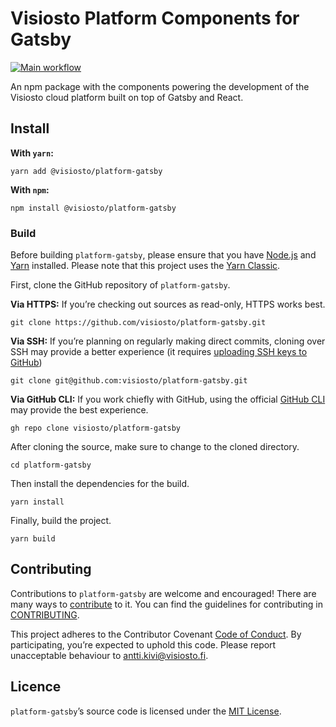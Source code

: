 # Visiosto Platform Components for Gatsby

[![Main workflow](https://github.com/visiosto/platform-gatsby/actions/workflows/main.yml/badge.svg)](https://github.com/visiosto/platform-gatsby/actions/workflows/main.yml)

An npm package with the components powering the development of the Visiosto cloud platform built on top of Gatsby and React.

## Install

**With `yarn`:**

    yarn add @visiosto/platform-gatsby

**With `npm`:**

    npm install @visiosto/platform-gatsby

### Build

Before building `platform-gatsby`, please ensure that you have [Node.js](https://nodejs.org) and [Yarn](https://yarnpkg.com) installed. Please note that this project uses the [Yarn Classic](https://classic.yarnpkg.com).

First, clone the GitHub repository of `platform-gatsby`.

**Via HTTPS:** If you’re checking out sources as read-only, HTTPS works best.

    git clone https://github.com/visiosto/platform-gatsby.git

**Via SSH:** If you’re planning on regularly making direct commits, cloning over SSH may provide a better experience (it requires [uploading SSH keys to GitHub](https://help.github.com/articles/adding-a-new-ssh-key-to-your-github-account/))

    git clone git@github.com:visiosto/platform-gatsby.git

**Via GitHub CLI:** If you work chiefly with GitHub, using the official [GitHub CLI](https://cli.github.com) may provide the best experience.

    gh repo clone visiosto/platform-gatsby

After cloning the source, make sure to change to the cloned directory.

    cd platform-gatsby

Then install the dependencies for the build.

    yarn install

Finally, build the project.

    yarn build

## Contributing

Contributions to `platform-gatsby` are welcome and encouraged! There are many ways to [contribute](https://github.com/visiosto/.github/blob/main/CONTRIBUTING.md#how-can-i-contribute) to it. You can find the guidelines for contributing in [CONTRIBUTING](CONTRIBUTING.md).

This project adheres to the Contributor Covenant [Code of Conduct](https://github.com/visiosto/.github/blob/main/CODE_OF_CONDUCT.md). By participating, you’re expected to uphold this code. Please report unacceptable behaviour to antti.kivi@visiosto.fi.

## Licence

`platform-gatsby`’s source code is licensed under the [MIT License](LICENCE).
